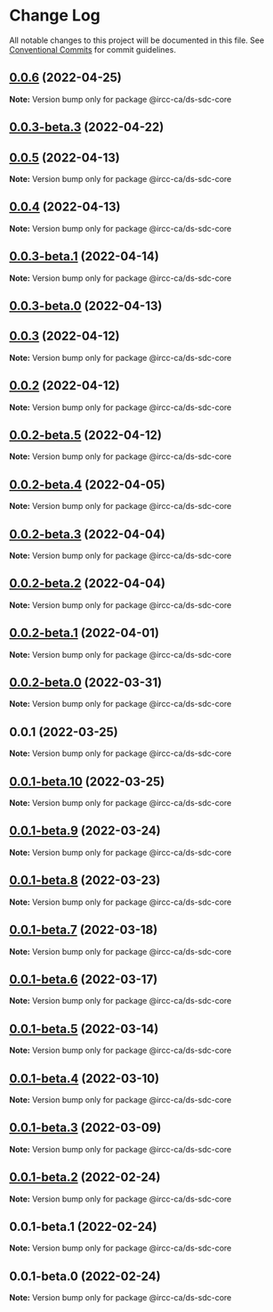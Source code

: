 # Change Log

All notable changes to this project will be documented in this file.
See [Conventional Commits](https://conventionalcommits.org) for commit guidelines.

## [0.0.6](https://github.com/IRCC-ca/ds-sdc/compare/@ircc-ca/ds-sdc-core@0.0.5...@ircc-ca/ds-sdc-core@0.0.6) (2022-04-25)

**Note:** Version bump only for package @ircc-ca/ds-sdc-core





## [0.0.3-beta.3](https://github.com/IRCC-ca/ds-sdc/compare/@ircc-ca/ds-sdc-core@0.0.3-beta.2...@ircc-ca/ds-sdc-core@0.0.3-beta.3) (2022-04-22)

## [0.0.5](https://github.com/IRCC-ca/ds-sdc/compare/@ircc-ca/ds-sdc-core@0.0.4...@ircc-ca/ds-sdc-core@0.0.5) (2022-04-13)

**Note:** Version bump only for package @ircc-ca/ds-sdc-core

## [0.0.4](https://github.com/IRCC-ca/ds-sdc/compare/@ircc-ca/ds-sdc-core@0.0.3...@ircc-ca/ds-sdc-core@0.0.4) (2022-04-13)

**Note:** Version bump only for package @ircc-ca/ds-sdc-core

## [0.0.3-beta.1](https://github.com/IRCC-ca/ds-sdc/compare/@ircc-ca/ds-sdc-core@0.0.3-beta.0...@ircc-ca/ds-sdc-core@0.0.3-beta.1) (2022-04-14)

**Note:** Version bump only for package @ircc-ca/ds-sdc-core

## [0.0.3-beta.0](https://github.com/IRCC-ca/ds-sdc/compare/@ircc-ca/ds-sdc-core@0.0.2...@ircc-ca/ds-sdc-core@0.0.3-beta.0) (2022-04-13)

## [0.0.3](https://github.com/IRCC-ca/ds-sdc/compare/@ircc-ca/ds-sdc-core@0.0.2...@ircc-ca/ds-sdc-core@0.0.3) (2022-04-12)

**Note:** Version bump only for package @ircc-ca/ds-sdc-core

## [0.0.2](https://github.com/IRCC-ca/ds-sdc/compare/@ircc-ca/ds-sdc-core@0.0.1...@ircc-ca/ds-sdc-core@0.0.2) (2022-04-12)

**Note:** Version bump only for package @ircc-ca/ds-sdc-core

## [0.0.2-beta.5](https://github.com/IRCC-ca/ds-sdc/compare/@ircc-ca/ds-sdc-core@0.0.2-beta.4...@ircc-ca/ds-sdc-core@0.0.2-beta.5) (2022-04-12)

**Note:** Version bump only for package @ircc-ca/ds-sdc-core

## [0.0.2-beta.4](https://github.com/IRCC-ca/ds-sdc/compare/@ircc-ca/ds-sdc-core@0.0.2-beta.3...@ircc-ca/ds-sdc-core@0.0.2-beta.4) (2022-04-05)

**Note:** Version bump only for package @ircc-ca/ds-sdc-core

## [0.0.2-beta.3](https://github.com/IRCC-ca/ds-sdc/compare/@ircc-ca/ds-sdc-core@0.0.2-beta.2...@ircc-ca/ds-sdc-core@0.0.2-beta.3) (2022-04-04)

**Note:** Version bump only for package @ircc-ca/ds-sdc-core

## [0.0.2-beta.2](https://github.com/IRCC-ca/ds-sdc/compare/@ircc-ca/ds-sdc-core@0.0.2-beta.1...@ircc-ca/ds-sdc-core@0.0.2-beta.2) (2022-04-04)

**Note:** Version bump only for package @ircc-ca/ds-sdc-core

## [0.0.2-beta.1](https://github.com/IRCC-ca/ds-sdc/compare/@ircc-ca/ds-sdc-core@0.0.2-beta.0...@ircc-ca/ds-sdc-core@0.0.2-beta.1) (2022-04-01)

**Note:** Version bump only for package @ircc-ca/ds-sdc-core

## [0.0.2-beta.0](https://github.com/IRCC-ca/ds-sdc/compare/@ircc-ca/ds-sdc-core@0.0.1...@ircc-ca/ds-sdc-core@0.0.2-beta.0) (2022-03-31)

**Note:** Version bump only for package @ircc-ca/ds-sdc-core

## 0.0.1 (2022-03-25)

**Note:** Version bump only for package @ircc-ca/ds-sdc-core

## [0.0.1-beta.10](https://github.com/IRCC-ca/ds-sdc/compare/@ircc-ca/ds-sdc-core@0.0.1-beta.9...@ircc-ca/ds-sdc-core@0.0.1-beta.10) (2022-03-25)

**Note:** Version bump only for package @ircc-ca/ds-sdc-core

## [0.0.1-beta.9](https://github.com/IRCC-ca/ds-sdc/compare/@ircc-ca/ds-sdc-core@0.0.1-beta.8...@ircc-ca/ds-sdc-core@0.0.1-beta.9) (2022-03-24)

**Note:** Version bump only for package @ircc-ca/ds-sdc-core

## [0.0.1-beta.8](https://github.com/IRCC-ca/ds-sdc/compare/@ircc-ca/ds-sdc-core@0.0.1-beta.7...@ircc-ca/ds-sdc-core@0.0.1-beta.8) (2022-03-23)

**Note:** Version bump only for package @ircc-ca/ds-sdc-core

## [0.0.1-beta.7](https://github.com/IRCC-ca/ds-sdc/compare/@ircc-ca/ds-sdc-core@0.0.1-beta.6...@ircc-ca/ds-sdc-core@0.0.1-beta.7) (2022-03-18)

**Note:** Version bump only for package @ircc-ca/ds-sdc-core

## [0.0.1-beta.6](https://github.com/IRCC-ca/ds-sdc/compare/@ircc-ca/ds-sdc-core@0.0.1-beta.5...@ircc-ca/ds-sdc-core@0.0.1-beta.6) (2022-03-17)

**Note:** Version bump only for package @ircc-ca/ds-sdc-core

## [0.0.1-beta.5](https://github.com/IRCC-ca/ds-sdc/compare/@ircc-ca/ds-sdc-core@0.0.1-beta.4...@ircc-ca/ds-sdc-core@0.0.1-beta.5) (2022-03-14)

**Note:** Version bump only for package @ircc-ca/ds-sdc-core

## [0.0.1-beta.4](https://github.com/IRCC-ca/ds-sdc/compare/@ircc-ca/ds-sdc-core@0.0.1-beta.3...@ircc-ca/ds-sdc-core@0.0.1-beta.4) (2022-03-10)

**Note:** Version bump only for package @ircc-ca/ds-sdc-core

## [0.0.1-beta.3](https://github.com/IRCC-ca/ds-sdc/compare/@ircc-ca/ds-sdc-core@0.0.1-beta.2...@ircc-ca/ds-sdc-core@0.0.1-beta.3) (2022-03-09)

**Note:** Version bump only for package @ircc-ca/ds-sdc-core

## [0.0.1-beta.2](https://github.com/IRCC-ca/ds-sdc/compare/@ircc-ca/ds-sdc-core@0.0.1-beta.1...@ircc-ca/ds-sdc-core@0.0.1-beta.2) (2022-02-24)

**Note:** Version bump only for package @ircc-ca/ds-sdc-core

## 0.0.1-beta.1 (2022-02-24)

**Note:** Version bump only for package @ircc-ca/ds-sdc-core

## 0.0.1-beta.0 (2022-02-24)

**Note:** Version bump only for package @ircc-ca/ds-sdc-core
